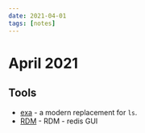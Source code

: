 ```yaml
---
date: 2021-04-01
tags: [notes]
---
```


# April 2021

## Tools

* [exa](https://the.exa.website/) - a modern replacement for `ls`.
* [RDM](https://apps.apple.com/cz/app/rdm-gui-for-redis/id1475905948?l=cs&mt=12)  - RDM - redis GUI
